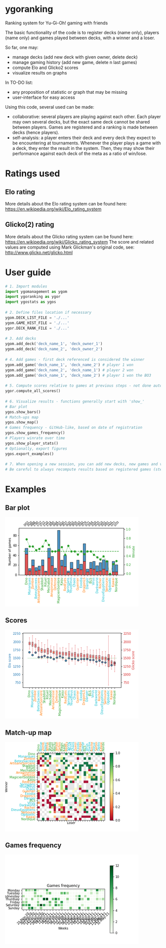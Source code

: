 # ygoranking
Ranking system for Yu-Gi-Oh! gaming with friends

The basic functionality of the code is to register decks (name only), players (name only) and games played between decks, with a winner and a loser.

So far, one may:
  - manage decks (add new deck with given owner, delete deck)
  - manage gaming history (add new game, delete n last games)
  - compute Elo and Glicko2 scores
  - visualize results on graphs 
 
In TO-DO list:
  - any proposition of statistic or graph that may be missing
  - user-interface for easy access

Using this code, several used can be made:
  - collaborative: several players are playing against each other. Each player may own several decks, but the exact same deck cannot be shared between players. Games are registered and a ranking is made between decks (hence players).
  - self-analysis: a player enters their deck and every deck they expect to be encountering at tournaments. Whenever the player plays a game with a deck, they enter the result in the system. Then, they may show their performance against each deck of the meta as a ratio of win/lose.

# Ratings used
## Elo rating
More details about the Elo rating system can be found here: https://en.wikipedia.org/wiki/Elo_rating_system

## Glicko(2) rating
More details about the Glicko rating system can be found here: https://en.wikipedia.org/wiki/Glicko_rating_system
The score and related values are computed using Mark Glickman's original code, see: http://www.glicko.net/glicko.html

# User guide 
```python
# 1. Import modules
import ygomanagement as ygom
import ygoranking as ygor
import ygostats as ygos

# 2. Define files location if necessary
ygom.DECK_LIST_FILE = './...'
ygom.GAME_HIST_FILE = './...'
ygor.DECK_RANK_FILE = './...'

# 3. Add decks
ygom.add_deck('deck_name_1', 'deck_owner_1')
ygom.add_deck('deck_name_2', 'deck_owner_2')

# 4. Add games - first deck referenced is considered the winner
ygom.add_game('deck_name_1', 'deck_name_2') # player 1 won
ygom.add_game('deck_name_2', 'deck_name_1') # player 2 won
ygom.add_game('deck_name_1', 'deck_name_2') # player 1 won the BO3

# 5. Compute scores relative to games at previous steps - not done automatically
ygor.compute_all_scores()

# 6. Visualize results - functions generally start with 'show_'
# Bar plot
ygos.show_bars()
# Match-ups map
ygos.show_map()
# Games frequency - GitHub-like, based on date of registration
ygos.show_games_frequency()
# Players winrate over time
ygos.show_player_stats()
# Optionally, export figures
ygos.export_examples()

# 7. When opening a new session, you can add new decks, new games and visualize new results
# Be careful to always recompute results based on registered games (step 5)
```

# Examples
## Bar plot
![Alt text](examples/bars.png?raw=true "Ranking of decks (bars)")

## Scores
![Alt text](examples/scores_default.png?raw=true "Ranking of decks (scores)")

## Match-up map
![Alt text](examples/map.png?raw=true "Match-up map")

## Games frequency
![Alt text](examples/games_frequency_map.png?raw=true "Games frequency")








